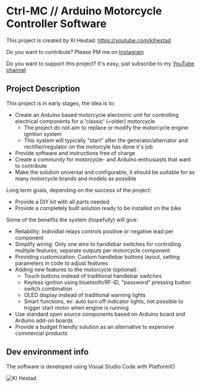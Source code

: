 # Ctrl-MC // Arduino Motorcycle Controller Software

This project is created by KI Hestad: https://youtube.com/kihestad

Do you want to contribute? Please PM me on [Instagram](https://www.instagram.com/k.i.hestad/)

Do you want to support this project? It's easy, just subscribe to my [YouTube channel](https://youtube.com/kihestad)

## Project Description

This project is in early stages, the idea is to:

* Create an Arduino based motorcycle electronic unit for controlling electrical components for a 'classic' (=older) motorcycle
  * The project do not aim to replace or modify the motorcycle engine ignition system
  * This system will typically "start" after the generator/alternator and rectifier/regulator on the motorcyle has done it's job
* Provide software and instructions free of charge
* Create a community for motorcycle- and Arduino enthusiasts that want to contribute
* Make the solution universal and configurable, it should be suitable for as many motorcycle brands and models as possible

Long term goals, depending on the success of the project:
* Provide a DIY kit with all parts needed
* Provide a completely built solution ready to be installed on the bike

Some of the benefits the system (hopefully) will give:

* Reliability: Individial relays controls positive or negative lead per component
* Simplify wiring: Only one wire to handlebar switches for controlling multiple features, separate outputs per motorcycle component
* Providing customization: Custom handlebar buttons layout, setting parameters in code to adjust features
* Adding new features to the motorcycle (optional): 
  * Touch buttons instead of traditional handlebar switches
  * Keyless ignition using bluetooth/RF-ID, "password" pressing button switch combination
  * OLED display instead of traditional warning lights
  * Smart functions, ex: auto turn off indicator lights, not possible to trigger start motor when engine is running
* Use standard open source components based on Arduino board and Arduino add-on boards
* Provide a budget friendly solution as an alternative to  expensive commercial products

## Dev environment info

The software is developed using Visual Studio Code with PlatformIO

![KI Hestad](https://yt3.ggpht.com/AfyL2EHtMX016A8ZaWLlamQa3Sf620mSN4ExcduQDDz8GaEvZFqzoQ110UnK4ACII9boa6SMsw=s88-c-k-c0x00ffffff-no-rj)

